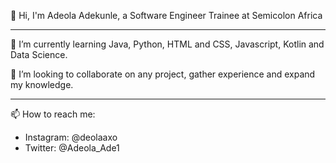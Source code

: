 👋 Hi, I'm Adeola Adekunle, a Software Engineer Trainee at Semicolon Africa
__________________________________________________________________________________________________________________________________________________________

🌱 I’m currently learning Java, Python, HTML and CSS, Javascript, Kotlin and Data Science.
 
 💞️ I’m looking to collaborate on any project, gather experience and expand my knowledge.
 __________________________________________________________________________________________________________________________________________________________
 📫 How to reach me:
 - Instagram: @deolaaxo
 - Twitter: @Adeola_Ade1

<!---
RevEmmanuel/RevEmmanuel is a ✨ special ✨ repository because its `README.md` (this file) appears on your GitHub profile.
You can click the Preview link to take a look at your changes.
--->
